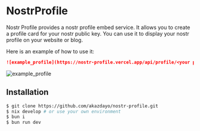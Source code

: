 # NostrProfile

Nostr Profile provides a nostr profile embed service. It allows you to create a
profile card for your nostr public key. You can use it to display your nostr
profile on your website or blog.

Here is an example of how to use it:

```markdown
![example_profile](https://nostr-profile.vercel.app/api/profile/<your public key>)
```

![example_profile](https://nostr-profile.vercel.app/api/profile/npub1r0hvae2ld84u9zgyqdsx7294ar4m4v3ayfnnpcftf0mk955ay93qejel3w)

## Installation

```bash
$ git clone https://github.com/akazdayo/nostr-profile.git
$ nix develop # or use your own environment
$ bun i
$ bun run dev
```
